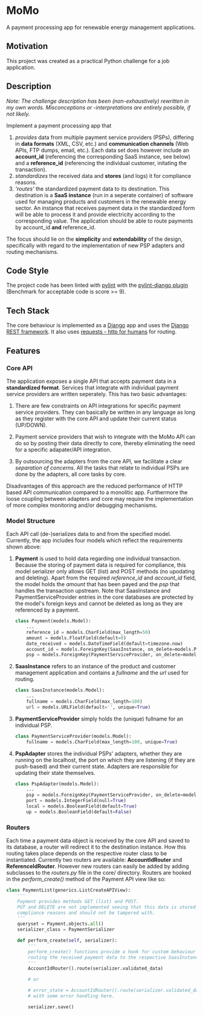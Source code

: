 # MoMo 

A payment processing app for renewable energy management applications.

## Motivation
This project was created as a practical Python challenge for a job application.

## Description

*Note: The challenge description has been (non-exhaustively) rewritten in my own words. Misconceptions or -interpretations are entirely possible, if not likely.*

Implement a payment processing app that 

1. *provides* data from multiple payment service providers (PSPs), differing in **data formats** (XML, CSV, etc.) and **communication channels** (Web APIs, FTP dumps, email, etc.). Each data set does however include an **account_id** (referencing the corresponding SaaS instance, see below) and a **reference_id** (referencing the individual customer, initating the transaction).
2. *standardizes* the received data and **stores** (and logs) it for compliance reasons.
3. *'routes'* the standardized payment data to its destination. This destination is a **SaaS instance** (run in a seperate container) of software used for managing products and customers in the renewable energy sector. An instance that receives payment data in the standardized form will be able to process it and provide electricity according to the corresponding value. The application should be able to route payments by account_id **and** reference_id.

The focus should lie on the **simplicity** and **extendability** of the design, specifically with regard to the implementation of new PSP adapters and routing mechanisms.

## Code Style

The project code has been linted with [pylint](https://www.pylint.org/) with the [pylint-django plugin](https://github.com/PyCQA/pylint-django) (Benchmark for acceptable code is score >= 9).

## Tech Stack

The core behaviour is implemented as a [Django](https://www.djangoproject.com/) app and uses the [Django REST framework](http://www.django-rest-framework.org/). It also uses [requests - http for humans](http://docs.python-requests.org/en/master/) for routing.

## Features

### Core API

The application exposes a single API that accepts payment data in a **standardized format**. Services that integrate with individual payment service providers are written seperately. This has two basic advantages:

1. There are few constraints on API integrations for specific payment service providers. They can basically be written in any language as long as they register with the core API and update their current status (UP/DOWN).

2. Payment service providers that wish to integrate with the MoMo API can do so by posting their data directly to core, thereby eliminating the need for a specific adapater/API integration.

3. By outsourcing the adapters from the core API, we facilitate a clear *separation of concerns*. All the tasks that relate to individual PSPs are done by the adapters, all core tasks by core.

Disadvantages of this approach are the reduced performance of HTTP based API communication compared to a monolitic app. Furthermore the loose coupling between adapters and core may require the implementation of more complex monitoring and/or debugging mechanisms.

### Model Structure

Each API call (de-)serializes data to and from the specified model. Currently, the app includes four models which reflect the requirements shown above:

1. **Payment** is used to hold data regarding one individual transaction. Because the storing of payment data is required for compliance, this model serializer only allows GET (list) and POST methods (no upodating and deleting). Apart from the required *reference_id* and *account_id* field, the model holds the *amount* that has been payed and the *psp* that handles the transaction upstream. Note that SaasInstance and PaymentServiceProvider entries in the core databases are protected by the model's foreign keys and cannot be deleted as long as they are referenced by a payment. 

    ```python
    class Payment(models.Model):
        ...
        reference_id = models.CharField(max_length=50)
        amount = models.FloatField(default=0)
        date_received = models.DateTimeField(default=timezone.now)
        account_id = models.ForeignKey(SaasInstance, on_delete=models.PROTECT)
        psp = models.ForeignKey(PaymentServiceProvider, on_delete=models.PROTECT)
    ```
2. **SaasInstance** refers to an instance of the product and customer management application and contains a *fullname* and the *url* used for routing.

    ```python
    class SaasInstance(models.Model):
        ...
        fullname = models.CharField(max_length=100)
        url = models.URLField(default='', unique=True)
    ```
    
3. **PaymentServiceProvider** simply holds the (unique) fullname for an individual PSP.

    ```python
    class PaymentServiceProvider(models.Model):
        fullname = models.CharField(max_length=100, unique=True)
    ```
    
4. **PspAdapter** stores the individual PSPs' adapters, whether they are running on the localhost, the port on which they are listening (if they are push-based) and their current state. Adapters are responsible for updating their state themselves.

    ```python
    class PspAdapter(models.Model):
        ...
        psp = models.ForeignKey(PaymentServiceProvider, on_delete=models.PROTECT)
        port = models.IntegerField(null=True)
        local = models.BooleanField(default=True)
        up = models.BooleanField(default=False)
    ```
    
### Routers

Each time a payment data object is received by the core API and saved to its database, a router will redirect it to the destination instance. How this routing takes place depends on the respective router class to be instantiated. Currently two routers are available: **AccountIdRouter** and **ReferenceIdRouter**. However new routers can easily be added by adding subclasses to the *routers.py* file in the core/ directory. Routers are hooked in the *perform_create()* method of the Payment API view like so:

```python
class PaymentList(generics.ListCreateAPIView):
    '''
    Payment provides methods GET (list) and POST.
    PUT and DELETE are not implemented seeing that this data is stored for
    compliance reasons and should not be tampered with.
    '''
    queryset = Payment.objects.all()
    serializer_class = PaymentSerializer

    def perform_create(self, serializer):
        '''
        perform_create() functions provide a hook for custom behaviour (e.g.
        routing the received payment data to the respective SaasInstance)
        '''
        AccountIdRouter().route(serializer.validated_data)

        # or

        # error_state = AccountIdRouter().route(serializer.validated_data)
        # with some error handling here.

        serializer.save()
```
 
